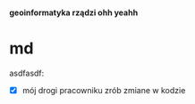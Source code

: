 #### geoinformatyka rządzi ohh yeahh

# md

asdfasdf:

- [x] mój drogi pracowniku zrób zmiane w kodzie
